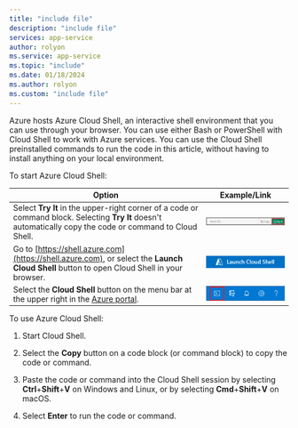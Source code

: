 ```yaml
---
title: "include file"
description: "include file"
services: app-service
author: rolyon
ms.service: app-service
ms.topic: "include"
ms.date: 01/18/2024
ms.author: rolyon
ms.custom: "include file"
---
```


Azure hosts Azure Cloud Shell, an interactive shell environment that you can use through your browser. You can use either Bash or PowerShell with Cloud Shell to work with Azure services. You can use the Cloud Shell preinstalled commands to run the code in this article, without having to install anything on your local environment.

To start Azure Cloud Shell:

| Option | Example/Link |
|-----------------------------------------------|---|
| Select **Try It** in the upper-right corner of a code or command block. Selecting **Try It** doesn't automatically copy the code or command to Cloud Shell. | ![Screenshot that shows an example of Try It for Azure Cloud Shell.](./media/hdi-azure-cli-try-it.png) |
| Go to [https://shell.azure.com](https://shell.azure.com), or select the **Launch Cloud Shell** button to open Cloud Shell in your browser. | [![Screenshot that shows how to launch Cloud Shell in a new window.](media/hdi-launch-cloud-shell.png)](https://shell.azure.com) |
| Select the **Cloud Shell** button on the menu bar at the upper right in the [Azure portal](https://portal.azure.com). | ![Screenshot that shows the Cloud Shell button in the Azure portal](./media/hdi-cloud-shell-menu.png) |

To use Azure Cloud Shell:

1. Start Cloud Shell.

1. Select the **Copy** button on a code block (or command block) to copy the code or command.

1. Paste the code or command into the Cloud Shell session by selecting **Ctrl**+**Shift**+**V** on Windows and Linux, or by selecting **Cmd**+**Shift**+**V** on macOS.

1. Select **Enter** to run the code or command.
